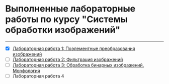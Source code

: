 # Выполненные лабораторные работы по курсу "Системы обработки изображений"
---

* [x] [Лабораторная работа 1: Поэлементные преобразования изображений](https://github.com/DimaScientist/Image-Processing-Systems/blob/main/lab1.ipynb)
* [ ] [Лабораторная работа 2: Фильтрация изображений](https://github.com/DimaScientist/Image-Processing-Systems/blob/main/lab2.ipynb)
* [ ] [Лабораторная работа 3: Обработка бинарных изображений. Морфология](https://github.com/DimaScientist/Image-Processing-Systems/blob/main/lab3.ipynb)
* [ ] Лабораторная работа 4